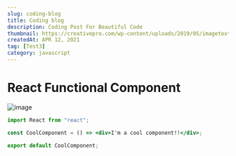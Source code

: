 ```yaml
---
slug: coding-blog
title: Coding blog
description: Coding Post For Beautiful Code
thumbnail: https://creativepro.com/wp-content/uploads/2019/05/imagetext01.jpg
createdAt: APR 12, 2021
tag: [Test3]
category: javascript
---
```


# React Functional Component

![image](https://images.ctfassets.net/hrltx12pl8hq/7yQR5uJhwEkRfjwMFJ7bUK/dc52a0913e8ff8b5c276177890eb0129/offset_comp_772626-opt.jpg?fit=fill&w=800&h=300)

```jsx
import React from "react";

const CoolComponent = () => <div>I'm a cool component!!</div>;

export default CoolComponent;

```